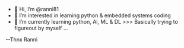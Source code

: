 - 👋 Hi, I’m @ranni81
- 👀 I’m interested in learning python & embedded systems coding
- 🌱 I’m currently learning python, Ai, ML & DL >>> Basically trying to figureout by myself ...

--Thnx Ranni
